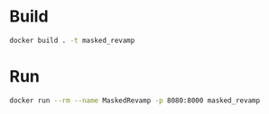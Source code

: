 # Build

```sh
docker build . -t masked_revamp
```

# Run

```sh
docker run --rm --name MaskedRevamp -p 8080:8000 masked_revamp
```

